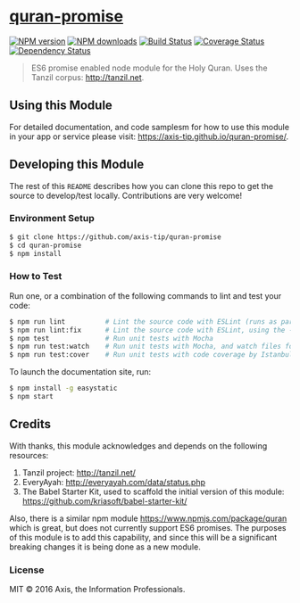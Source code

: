 # [quran-promise](https://github.com/axis-tip/quran-promise)

[![NPM version](http://img.shields.io/npm/v/quran-promise.svg?style=flat-square)](https://www.npmjs.com/package/quran-promise)
[![NPM downloads](http://img.shields.io/npm/dm/quran-promise.svg?style=flat-square)](https://www.npmjs.com/package/quran-promise)
[![Build Status](http://img.shields.io/travis/axis-tip/quran-promise/master.svg?style=flat-square)](https://travis-ci.org/axis-tip/quran-promise)
[![Coverage Status](https://img.shields.io/coveralls/axis-tip/quran-promise.svg?style=flat-square)](https://coveralls.io/axis-tip/quran-promise)
[![Dependency Status](http://img.shields.io/david/axis-tip/quran-promise.svg?style=flat-square)](https://david-dm.org/axis-tip/quran-promise)

> ES6 promise enabled node module for the Holy Quran. Uses the Tanzil corpus: http://tanzil.net.

## Using this Module

For detailed documentation, and code samplesm for how to use this module in your app or service please visit: https://axis-tip.github.io/quran-promise/.

## Developing this Module

The rest of this `README` describes how you can clone this repo to get the source to develop/test locally. Contributions are
very welcome!

### Environment Setup

```sh
$ git clone https://github.com/axis-tip/quran-promise
$ cd quran-promise
$ npm install
```

### How to Test

Run one, or a combination of the following commands to lint and test your code:

```sh
$ npm run lint          # Lint the source code with ESLint (runs as part of CI build)
$ npm run lint:fix      # Lint the source code with ESLint, using the --fix option to auto-fix some issues
$ npm test              # Run unit tests with Mocha
$ npm run test:watch    # Run unit tests with Mocha, and watch files for changes
$ npm run test:cover    # Run unit tests with code coverage by Istanbul (runs as part of CI build)
```

To launch the documentation site, run:

```sh
$ npm install -g easystatic
$ npm start
```

## Credits

With thanks, this module acknowledges and depends on the following resources:

1. Tanzil project: http://tanzil.net/
2. EveryAyah: http://everyayah.com/data/status.php
3. The Babel Starter Kit, used to scaffold the initial version of this module: https://github.com/kriasoft/babel-starter-kit/

Also, there is a similar npm module https://www.npmjs.com/package/quran which is great, but does not currently support
ES6 promises. The purposes of this module is to add this capability, and since this will be a significant breaking changes
it is being done as a new module.

### License

MIT © 2016 Axis, the Information Professionals.
